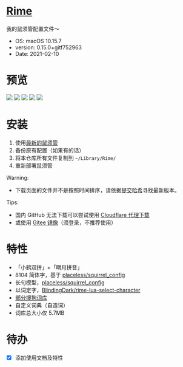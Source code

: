 # [Rime](https://github.com/LufsX/rime)

我的鼠须管配置文件～

- OS: macOS 10.15.7
- version: 0.15.0+gitf752963
- Date: 2021-02-10

# 预览

![](https://cdn.jsdelivr.net/gh/lufsx/res@0.2.4/img/rime/p1.png)
![](https://cdn.jsdelivr.net/gh/lufsx/res@0.2.4/img/rime/p2.png)
![](https://cdn.jsdelivr.net/gh/lufsx/res@0.2.4/img/rime/p3.png)
![](https://cdn.jsdelivr.net/gh/lufsx/res@0.2.4/img/rime/p4.png)
![](https://cdn.jsdelivr.net/gh/lufsx/res@0.2.4/img/rime/p5.png)

# 安装

1. 使用[最新的鼠须管](https://dl.bintray.com/rime/squirrel/)
2. 备份原有配置（如果有的话）
3. 将本仓库所有文件复制到 `~/Library/Rime/`
4. 重新部署鼠须管

Warning:

- 下载页面的文件并不是按照时间排序，请依据[提交哈希](https://github.com/rime/squirrel/commits/master)寻找最新版本。

Tips:

- 国内 GitHub 无法下载可以尝试使用 [Cloudflare 代理下载](https://gh.isteed.cc/https://github.com/LufsX/rime/archive/master.zip)
- 或使用 [Gitee 镜像](https://gitee.com/LufsX/rime)（须登录，不推荐使用）

# 特性

- 「小鹤双拼」+「朙月拼音」
- 8104 简体字，基于 [placeless/squirrel_config](https://github.com/placeless/squirrel_config)
- 长句模型，[placeless/squirrel_config](https://github.com/placeless/squirrel_config)
- 以词定字，[BlindingDark/rime-lua-select-character](https://github.com/BlindingDark/rime-lua-select-character)
- [部分搜狗词库](https://pinyin.sogou.com/dict/)
- 自定义词典（自造词）
- 词库总大小仅 5.7MB

# 待办

- [x] 添加使用文档及特性
